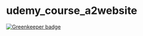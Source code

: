 # udemy_course_a2website

[![Greenkeeper badge](https://badges.greenkeeper.io/gschafra/udemy_course_a2website.svg)](https://greenkeeper.io/)